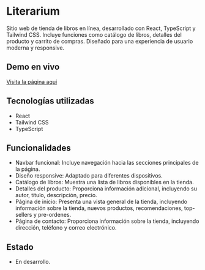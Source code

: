 # Literarium

Sitio web de tienda de libros en línea, desarrollado con React, TypeScript y Tailwind CSS. Incluye funciones como catálogo de libros, detalles del producto y carrito de compras. Diseñado para una experiencia de usuario moderna y responsive.

## Demo en vivo

[Visita la página aquí](https://literarium.netlify.app/)

## Tecnologías utilizadas

- React
- Tailwind CSS
- TypeScript

## Funcionalidades

- Navbar funcional: Incluye navegación hacia las secciones principales de la página.
- Diseño responsive: Adaptado para diferentes dispositivos.
- Catálogo de libros: Muestra una lista de libros disponibles en la tienda.
- Detalles del producto: Proporciona información adicional, incluyendo su autor, título, descripción, precio.
- Página de inicio: Presenta una vista general de la tienda, incluyendo información sobre la tienda, nuevos productos, recomendaciones, top-sellers y pre-ordenes.
- Página de contacto: Proporciona información sobre la tienda, incluyendo dirección, teléfono y correo electrónico.

## Estado

- En desarrollo.
